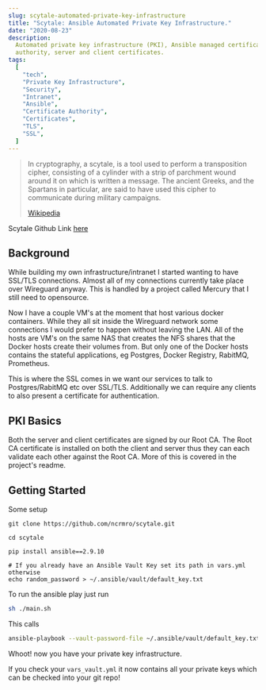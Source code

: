 ```yaml
---
slug: scytale-automated-private-key-infrastructure
title: "Scytale: Ansible Automated Private Key Infrastructure."
date: "2020-08-23"
description:
  Automated private key infrastructure (PKI), Ansible managed certificate
  authority, server and client certificates.
tags:
  [
    "tech", 
    "Private Key Infrastructure",
    "Security",
    "Intranet",
    "Ansible",
    "Certificate Authority",
    "Certificates",
    "TLS",
    "SSL",
  ]
---
```


> In cryptography, a scytale, is a tool used to perform a transposition cipher,
> consisting of a cylinder with a strip of parchment wound around it on which is
> written a message. The ancient Greeks, and the Spartans in particular, are
> said to have used this cipher to communicate during military campaigns.
>
> [Wikipedia](https://en.wikipedia.org/wiki/Scytale)

Scytale Github Link [here](https://github.com/ncrmro/scytale)

## Background

While building my own infrastructure/intranet I started wanting to have SSL/TLS
connections. Almost all of my connections currently take place over Wireguard
anyway. This is handled by a project called Mercury that I still need to
opensource.

Now I have a couple VM's at the moment that host various docker containers.
While they all sit inside the Wireguard network some connections I would prefer
to happen without leaving the LAN. All of the hosts are VM's on the same NAS
that creates the NFS shares that the Docker hosts create their volumes from. But
only one of the Docker hosts contains the stateful applications, eg Postgres,
Docker Registry, RabitMQ, Prometheus.

This is where the SSL comes in we want our services to talk to Postgres/RabitMQ
etc over SSL/TLS. Additionally we can require any clients to also present a
certificate for authentication.

## PKI Basics

Both the server and client certificates are signed by our Root CA. The Root CA
certificate is installed on both the client and server thus they can each
validate each other against the Root CA. More of this is covered in the
project's readme.

## Getting Started

Some setup

```
git clone https://github.com/ncrmro/scytale.git

cd scytale

pip install ansible==2.9.10

# If you already have an Ansible Vault Key set its path in vars.yml otherwise
echo random_password > ~/.ansible/vault/default_key.txt
```

To run the ansible play just run

```bash
sh ./main.sh
```

This calls

```bash
ansible-playbook --vault-password-file ~/.ansible/vault/default_key.txt -i hosts main.yml
```

Whoot! now you have your private key infrastructure.

If you check your `vars_vault.yml` it now contains all your private keys which
can be checked into your git repo!
